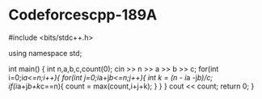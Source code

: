 # Codeforcescpp-189A
#include <bits/stdc++.h>

using namespace std;

int main()
{
  int n,a,b,c,count(0);
  cin >> n >> a >> b >> c;
  for(int i=0;i*a<=n;i++){
    for(int j=0;i*a+j*b<=n;j++){
      int k = (n - i*a -j*b)/c;
      if(i*a+j*b+k*c==n){
        count = max(count,i+j+k);
      }
    }
  }
  cout << count;
  return 0;
}
